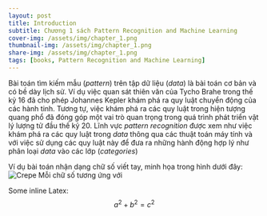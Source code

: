 ```yaml
---
layout: post
title: Introduction
subtitle: Chương 1 sách Pattern Recognition and Machine Learning
cover-img: /assets/img/chapter_1.png
thumbnail-img: /assets/img/chapter_1.png
share-img: /assets/img/chapter_1.png
tags: [books, Pattern Recognition and Machine Learning]
---
```


Bài toán tìm kiếm mẫu (_pattern_) trên tập dữ liệu (_data_) là bài toán cơ bản và có bề dày lịch sử.
Ví dụ việc quan sát thiên văn của Tycho Brahe trong thế kỷ 16 đã cho phép Johannes Kepler khám phá ra quy
luật chuyển động của các hành tinh. Tương tự, việc khám phá ra các quy luật trong hiện tượng quang phổ đã
đóng góp một vai trò quan trọng trong quá trình phát triển vật lý lượng tử đầu thế kỷ 20. Lĩnh vực _pattern recognition_ 
được xem như việc khám phá ra các quy luật trong _data_ thông qua các thuật toán máy tính và với việc
sử dụng các quy luật này để đưa ra những hành động hợp lý như phân loại _data_ vào các lớp (_categories_)

Ví dụ bài toán nhận dạng chữ số viết tay, minh họa trong hình dưới đây:
 ![Crepe](https://s3-media3.fl.yelpcdn.com/bphoto/cQ1Yoa75m2yUFFbY2xwuqw/348s.jpg)
Mỗi chữ số tương ứng với


Some inline Latex: $$a^2 + b^2 = c^2$$
